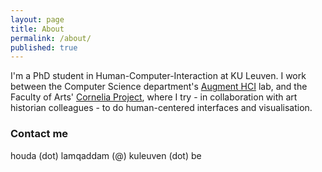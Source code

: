 ```yaml
---
layout: page
title: About
permalink: /about/
published: true
---
```


I'm a PhD student in Human-Computer-Interaction at KU Leuven. I work between the Computer Science department's [Augment HCI](http://augment.cs.kuleuven.be) lab, and the Faculty of Arts' [Cornelia Project](https://projectcornelia.be), where I try - in collaboration with art historian colleagues - to do human-centered interfaces and visualisation.
 


### Contact me
houda (dot) lamqaddam (@) kuleuven (dot) be